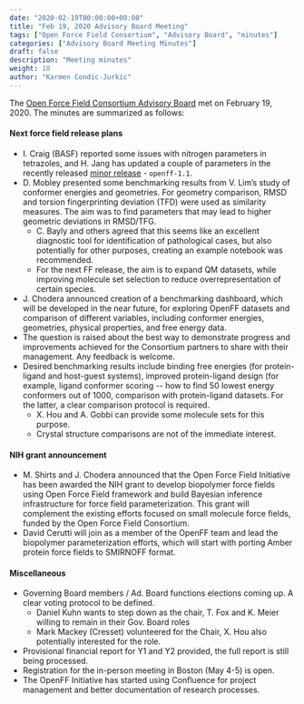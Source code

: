 ```yaml
---
date: "2020-02-19T00:00:00+00:00"
title: "Feb 19, 2020 Advisory Board Meeting"
tags: ["Open Force Field Consortium", "Advisory Board", "minutes"]
categories: ["Advisory Board Meeting Minutes"]
draft: false
description: "Meeting minutes"
weight: 10
author: "Karmen Condic-Jurkic"
---
```


The [Open Force Field Consortium Advisory Board](https://openforcefield.org/about/organization/#open-force-field-consortium) met on February 19, 2020.
The minutes are summarized as follows:


#### Next force field release plans

* I. Craig (BASF) reported some issues with nitrogen parameters in tetrazoles, and H. Jang has updated a couple of parameters in the recently released [minor release](https://github.com/openforcefield/openforcefield-forcebalance/releases/tag/v1.1.0) - `openff-1.1`.
* D. Mobley presented some benchmarking results from V. Lim’s study of conformer energies and geometries. For geometry comparison, RMSD and torsion fingerprinting deviation (TFD) were used as similarity measures. The aim was to find parameters that may lead to higher geometric deviations in RMSD/TFG.
  - C. Bayly and others agreed that this seems like an excellent diagnostic tool for identification of pathological cases, but also potentially for other purposes, creating an example notebook was recommended.
  - For the next FF release, the aim is to expand QM datasets, while improving molecule set selection to reduce overrepresentation of certain species.
* J. Chodera announced creation of a benchmarking dashboard, which will be developed in the near future, for exploring OpenFF datasets and comparison of different variables, including conformer energies, geometries, physical properties, and free energy data.
* The question is raised about the best way to demonstrate progress and improvements achieved for the Consortium partners to share with their management. Any feedback is welcome.
* Desired benchmarking results include binding free energies (for protein-ligand and host-guest systems), improved protein-ligand design (for example, ligand conformer scoring -- how to find 50 lowest energy conformers out of 1000, comparison with protein-ligand datasets. For the latter, a clear comparison protocol is required.
  - X. Hou and A. Gobbi can provide some molecule sets for this purpose.
  - Crystal structure comparisons are not of the immediate interest.



#### NIH grant announcement

* M. Shirts and J. Chodera announced that the Open Force Field Initiative has been awarded the NIH grant to develop biopolymer force fields using Open Force Field framework and build Bayesian inference infrastructure for force field parameterization. This grant will complement the existing efforts focused on small molecule force fields, funded by the Open Force Field Consortium.
* David Cerutti will join as a member of the OpenFF team and lead the biopolymer parameterization efforts, which will start with porting Amber protein force fields to SMIRNOFF format.



#### Miscellaneous

* Governing Board members / Ad. Board functions elections coming up. A clear voting protocol to be defined.
  - Daniel Kuhn wants to step down as the chair, T. Fox and K. Meier willing to remain in their Gov. Board roles
  - Mark Mackey (Cresset) volunteered for the Chair, X. Hou also potentially interested for the role.
* Provisional financial report for Y1 and Y2 provided, the full report is still being processed.
* Registration for the in-person meeting in Boston (May 4-5) is open.
* The OpenFF Initiative has started using Confluence for project management and better documentation of research processes.
